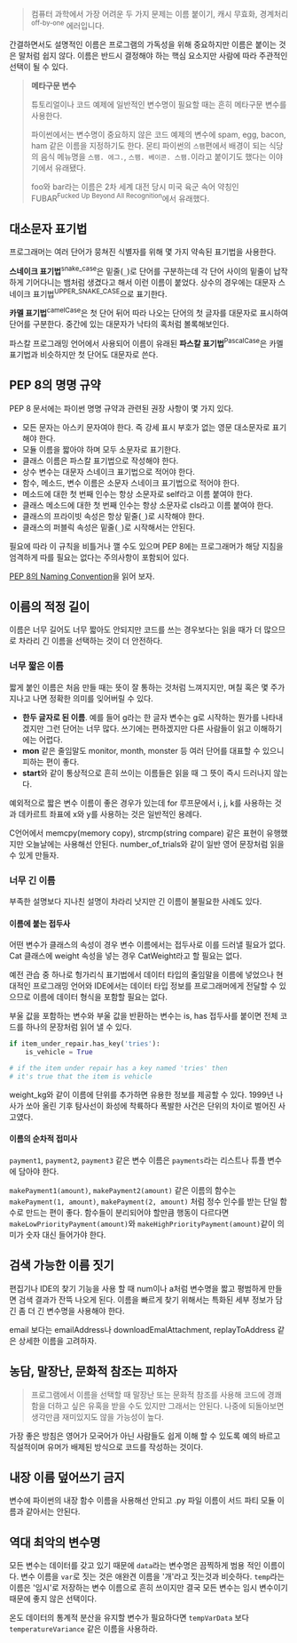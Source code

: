 > 컴퓨터 과학에서 가장 어려운 두 가지 문제는 이름 붙이기, 캐시 무효화, 경계처리<sup>off-by-one</sup> 에러입니다.

간결하면서도 설명적인 이름은 프로그램의 가독성을 위해 중요하지만 이름은 붙이는 것은 말처럼 쉽지 않다. 이름은 반드시 결정해야 하는 핵심 요소지만 사람에 따라 주관적인 선택이 될 수 있다.

> **메타구문 변수**
> 
> 튜토리얼이나 코드 예제에 일반적인 변수명이 필요할 때는 흔히 메타구문 변수를 사용한다.
> 
> 파이썬에서는 변수명이 중요하지 않은 코드 예제의 변수에 spam, egg, bacon, ham 같은 이름을 지정하기도 한다. 몬티 파이썬의 `스팸`편에서 배경이 되는 식당의 음식 메뉴명을 `스팸. 에그.`, `스팸. 베이콘. 스팸.`이라고 붙이기도 했다는 이야기에서 유래됐다.
> 
> foo와 bar라는 이름은 2차 세계 대전 당시 미국 육군 속어 약칭인 FUBAR<sup>Fucked Up Beyond All Recognition</sup>에서 유래했다.


## 대소문자 표기법

프로그래머는 여러 단어가 뭉쳐진 식별자를 위해 몇 가지 약속된 표기법을 사용한다.

**스네이크 표기법**<sup>snake_case</sup>은 밑줄(`_`)로 단어를 구분하는데 각 단어 사이의 밑줄이 납작하게 기어다니는 뱀처럼 생겼다고 해서 이런 이름이 붙었다. 상수의 경우에는 대문자 스네이크 표기법<sup>UPPER_SNAKE_CASE</sup>으로 표기한다.

**카멜 표기법**<sup>camelCase</sup>은 첫 단어 뒤어 따라 나오는 단어의 첫 글자를 대문자로 표시하여 단어를 구분한다. 중간에 있는 대문자가 낙타의 혹처럼 볼록해보인다.

파스칼 프로그래밍 언어에서 사용되어 이름이 유래된 **파스칼 표기법**<sup>PascalCase</sup>은 카멜 표기법과 비슷하지만 첫 단어도 대문자로 쓴다.

## PEP 8의 명명 규약

PEP 8 문서에는 파이썬 명명 규약과 관련된 권장 사항이 몇 가지 있다.

- 모든 문자는 아스키 문자여야 한다. 즉 강세 표시 부호가 없는 영문 대소문자로 표기해야 한다.
- 모듈 이름을 짧아야 하며 모두 소문자로 표기한다.
- 클래스 이름은 파스칼 표기법으로 작성해야 한다.
- 상수 변수는 대문자 스네이크 표기법으로 적어야 한다.
- 함수, 메소드, 변수 이름은 소문자 스네이크 표기법으로 적어야 한다.
- 메소드에 대한 첫 번째 인수는 항상 소문자로 self라고 이름 붙여야 한다.
- 클래스 메소드에 대한 첫 번째 인수는 항상 소문자로 cls라고 이름 붙여야 한다.
- 클래스의 프라이빗 속성은 항상 밑줄(`_`)로 시작해야 한다.
- 클래스의 퍼블릭 속성은 밑줄(`_`)로 시작해서는 안된다.

필요에 따라 이 규칙을 비틀거나 깰 수도 있으며 PEP 8에는 프로그래머가 해당 지침을 엄격하게 따를 필요는 없다는 주의사항이 포함되어 있다.

[PEP 8의 Naming Convention](https://www.python.org/dev/peps/pep-0008/#naming-conventions)을 읽어 보자.

## 이름의 적정 길이

이름은 너무 길어도 너무 짧아도 안되지만 코드를 쓰는 경우보다는 읽을 때가 더 많으므로 차라리 긴 이름을 선택하는 것이 더 안전하다.

### 너무 짧은 이름

짧게 붙인 이름은 처음 만들 때는 뜻이 잘 통하는 것처럼 느껴지지만, 며칠 혹은 몇 주가 지나고 나면 정확한 의미를 잊어버릴 수 있다.

- **한두 글자로 된 이름**. 예를 들어 g라는 한 글자 변수는 g로 시작하는 뭔가를 나타내겠지만 그런 단어는 너무 많다. 쓰기에는 편하겠지만 다른 사람들이 읽고 이해하기에는 어렵다.
- **mon** 같은 줄임말도 monitor, month, monster 등 여러 단어를 대표할 수 있으니 피하는 편이 좋다.
- **start**와 같이 통상적으로 흔히 쓰이는 이름들은 읽을 때 그 뜻이 즉시 드러나지 않는다.

예외적으로 짧은 변수 이름이 좋은 경우가 있는데 for 루프문에서 i, j, k를 사용하는 것과 데카르트 좌표에 x와 y를 사용하는 것은 일반적인 용례다.

C언어에서 memcpy(memory copy), strcmp(string compare) 같은 표현이 유행했지만 오늘날에는 사용해선 안된다. number_of_trials와 같이 일반 영어 문장처럼 읽을 수 있게 만들자.

### 너무 긴 이름

부족한 설명보다 지나친 설명이 차라리 낫지만 긴 이름이 불필요한 사례도 있다.

#### 이름에 붙는 접두사

어떤 변수가 클래스의 속성이 경우 변수 이름에서는 접두사로 이를 드러낼 필요가 없다. Cat 클래스에 weight 속성을 넣는 경우 CatWeight라고 할 필요는 없다.

예전 관습 중 하나로 헝가리식 표기법에서 데이터 타입의 줄임말을 이름에 넣었으나 현대적인 프로그래밍 언어와 IDE에서는 데이터 타입 정보를 프로그래머에게 전달할 수 있으므로 이름에 데이터 형식을 포함할 필요는 없다.

부울 값을 포함하는 변수와 부울 값을 반환하는 변수는 is, has 접두사를 붙이면 전체 코드를 하나의 문장처럼 읽어 낼 수 있다.

```python
if item_under_repair.has_key('tries'):
    is_vehicle = True

# if the item under repair has a key named 'tries' then
# it's true that the item is vehicle
```

weight_kg와 같이 이름에 단위를 추가하면 유용한 정보를 제공할 수 있다. 1999년 나사가 쏘아 올린 기후 탐사선이 화성에 착륙하다 폭발한 사건은 단위의 차이로 벌어진 사고였다.

#### 이름의 순차적 접미사

`payment1`, `payment2`, `payment3` 같은 변수 이름은 `payments`라는 리스트나 튜플 변수에 담아야 한다.

`makePayment1(amount)`, `makePayment2(amount)` 같은 이름의 함수는 `makePayment(1, amount)`, `makePayment(2, amount)` 처럼 정수 인수를 받는 단일 함수로 만드는 편이 좋다. 함수들이 분리되어야 할만큼 행동이 다르다면 `makeLowPriorityPayment(amount)`와 `makeHighPriorityPayment(amount)`같이 의미가 숫자 대신 들어가야 한다.

## 검색 가능한 이름 짓기

편집기나 IDE의 찾기 기능을 사용 할 때 num이나 a처럼 변수명을 짧고 평범하게 만들면 검색 결과가 잔뜩 나오게 된다. 이름을 빠르게 찾기 위해서는 특화된 세부 정보가 담긴 좀 더 긴 변수명을 사용해야 한다.

email 보다는 emailAddress나 downloadEmalAttachment, replayToAddress 같은 상세한 이름을 고려하자.

## 농담, 말장난, 문화적 참조는 피하자

> 프로그램에서 이름을 선택할 때 말장난 또는 문화적 참조를 사용해 코드에 경쾌함을 더하고 싶은 유혹을 받을 수도 있지만 그래서는 안된다. 나중에 되돌아보면 생각만큼 재미있지도 않을 가능성이 높다.

가장 좋은 방침은 영어가 모국어가 아닌 사람들도 쉽게 이해 할 수 있도록 예의 바르고 직설적이며 유머가 배제된 방식으로 코드를 작성하는 것이다.

## 내장 이름 덮어쓰기 금지

변수에 파이썬의 내장 함수 이름을 사용해선 안되고 .py 파일 이름이 서드 파티 모듈 이름과 같아서는 안된다.

## 역대 최악의 변수명

모든 변수는 데이터를 갖고 있기 때문에 `data`라는 변수명은 끔찍하게 범용 적인 이름이다. 변수 이름을 `var`로 짓는 것은 애완견 이름을 '개'라고 짓는것과 비슷하다. `temp`라는 이름은 '임시'로 저장하는 변수 이름으로 흔히 쓰이지만 결국 모든 변수는 임시 변수이기 때문에 좋지 않은 선택이다.

온도 데이터의 통계적 분산을 유지할 변수가 필요하다면 `tempVarData` 보다 `temperatureVariance` 같은 이름을 사용하라.